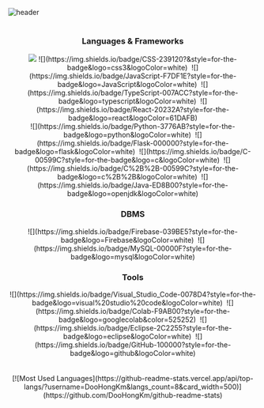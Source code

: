 ![header](https://capsule-render.vercel.app/api?type=rect&color=E2F0D9&height=250&section=header&text=Doohong's&nbsp;Github&fontSize=80)
<br>
<br>
<div align="center">
  <h3>Languages & Frameworks</h3>
  <img src=https://img.shields.io/badge/HTML-239120?style=for-the-badge&logo=html5&logoColor=white>
  ![](https://img.shields.io/badge/CSS-239120?&style=for-the-badge&logo=css3&logoColor=white)&nbsp;
  ![](https://img.shields.io/badge/JavaScript-F7DF1E?style=for-the-badge&logo=JavaScript&logoColor=white)&nbsp;
  ![](https://img.shields.io/badge/TypeScript-007ACC?style=for-the-badge&logo=typescript&logoColor=white)&nbsp;
  ![](https://img.shields.io/badge/React-20232A?style=for-the-badge&logo=react&logoColor=61DAFB)
  <br>
  ![](https://img.shields.io/badge/Python-3776AB?style=for-the-badge&logo=python&logoColor=white)&nbsp;
  ![](https://img.shields.io/badge/Flask-000000?style=for-the-badge&logo=flask&logoColor=white)&nbsp;
  ![](https://img.shields.io/badge/C-00599C?style=for-the-badge&logo=c&logoColor=white)&nbsp;
  ![](https://img.shields.io/badge/C%2B%2B-00599C?style=for-the-badge&logo=c%2B%2B&logoColor=white)&nbsp;
  ![](https://img.shields.io/badge/Java-ED8B00?style=for-the-badge&logo=openjdk&logoColor=white)
  <br>
  <h3>DBMS</h3>
  ![](https://img.shields.io/badge/Firebase-039BE5?style=for-the-badge&logo=Firebase&logoColor=white)&nbsp;
  ![](https://img.shields.io/badge/MySQL-00000F?style=for-the-badge&logo=mysql&logoColor=white)
  <br>
  <h3>Tools</h3>
  ![](https://img.shields.io/badge/Visual_Studio_Code-0078D4?style=for-the-badge&logo=visual%20studio%20code&logoColor=white)&nbsp;
  ![](https://img.shields.io/badge/Colab-F9AB00?style=for-the-badge&logo=googlecolab&color=525252)&nbsp;
  ![](https://img.shields.io/badge/Eclipse-2C2255?style=for-the-badge&logo=eclipse&logoColor=white)&nbsp;
  ![](https://img.shields.io/badge/GitHub-100000?style=for-the-badge&logo=github&logoColor=white)
  <br>
  <br>
  <br>
  [![Most Used Languages](https://github-readme-stats.vercel.app/api/top-langs/?username=DooHongKm&langs_count=8&card_width=500)](https://github.com/DooHongKm/github-readme-stats)
</div>

<!--
**DooHongKm/DooHongKm** is a ✨ _special_ ✨ repository because its `README.md` (this file) appears on your GitHub profile.

Here are some ideas to get you started:

- 🔭 I’m currently working on ...
- 🌱 I’m currently learning ...
- 👯 I’m looking to collaborate on ...
- 🤔 I’m looking for help with ...
- 💬 Ask me about ...
- 📫 How to reach me: ...
- 😄 Pronouns: ...
- ⚡ Fun fact: ...
-->
